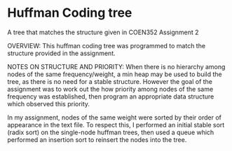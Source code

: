# Huffman Coding tree
A tree that matches the structure given in COEN352 Assignment 2

OVERVIEW:
This huffman coding tree was programmed to match the structure provided in the assignment.

NOTES ON STRUCTURE AND PRIORITY:
When there is no hierarchy among nodes of the same frequency/weight, a min heap may be used to build the tree, as there is no need for a stable structure. 
However the goal of the assignment was to work out the how priority among nodes of the same frequency was established, then program an 
appropriate data structure which observed this priority. 

In my assignment, nodes of the same weight were sorted by their order of appearance in the text file. To respect this, I performed an initial stable sort
(radix sort) on the single-node huffman trees, then used a queue which performed an insertion sort to reinsert the nodes into the tree. 

